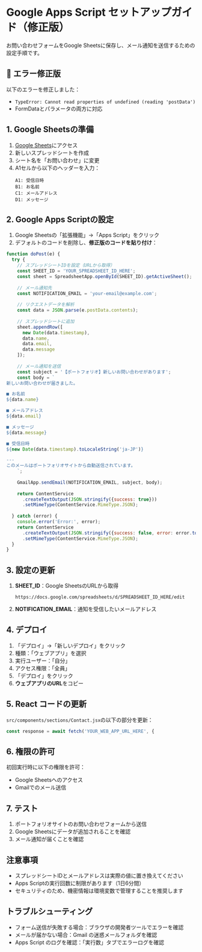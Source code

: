 # Google Apps Script セットアップガイド（修正版）

お問い合わせフォームをGoogle Sheetsに保存し、メール通知を送信するための設定手順です。

## 🚨 エラー修正版

以下のエラーを修正しました：
- `TypeError: Cannot read properties of undefined (reading 'postData')`
- FormDataとパラメータの両方に対応

## 1. Google Sheetsの準備

1. [Google Sheets](https://sheets.google.com)にアクセス
2. 新しいスプレッドシートを作成
3. シート名を「お問い合わせ」に変更
4. A1セルから以下のヘッダーを入力：
   ```
   A1: 受信日時
   B1: お名前
   C1: メールアドレス
   D1: メッセージ
   ```

## 2. Google Apps Scriptの設定

1. Google Sheetsの「拡張機能」→「Apps Script」をクリック
2. デフォルトのコードを削除し、**修正版のコードを貼り付け**：

```javascript
function doPost(e) {
  try {
    // スプレッドシートIDを設定（URLから取得）
    const SHEET_ID = 'YOUR_SPREADSHEET_ID_HERE';
    const sheet = SpreadsheetApp.openById(SHEET_ID).getActiveSheet();
    
    // メール通知先
    const NOTIFICATION_EMAIL = 'your-email@example.com';
    
    // リクエストデータを解析
    const data = JSON.parse(e.postData.contents);
    
    // スプレッドシートに追加
    sheet.appendRow([
      new Date(data.timestamp),
      data.name,
      data.email,
      data.message
    ]);
    
    // メール通知を送信
    const subject = '【ポートフォリオ】新しいお問い合わせがあります';
    const body = `
新しいお問い合わせが届きました。

■ お名前
${data.name}

■ メールアドレス
${data.email}

■ メッセージ
${data.message}

■ 受信日時
${new Date(data.timestamp).toLocaleString('ja-JP')}

---
このメールはポートフォリオサイトから自動送信されています。
    `;
    
    GmailApp.sendEmail(NOTIFICATION_EMAIL, subject, body);
    
    return ContentService
      .createTextOutput(JSON.stringify({success: true}))
      .setMimeType(ContentService.MimeType.JSON);
      
  } catch (error) {
    console.error('Error:', error);
    return ContentService
      .createTextOutput(JSON.stringify({success: false, error: error.toString()}))
      .setMimeType(ContentService.MimeType.JSON);
  }
}
```

## 3. 設定の更新

1. **SHEET_ID**：Google SheetsのURLから取得
   ```
   https://docs.google.com/spreadsheets/d/SPREADSHEET_ID_HERE/edit
   ```

2. **NOTIFICATION_EMAIL**：通知を受信したいメールアドレス

## 4. デプロイ

1. 「デプロイ」→「新しいデプロイ」をクリック
2. 種類：「ウェブアプリ」を選択
3. 実行ユーザー：「自分」
4. アクセス権限：「全員」
5. 「デプロイ」をクリック
6. **ウェブアプリのURL**をコピー

## 5. React コードの更新

`src/components/sections/Contact.jsx`の以下の部分を更新：

```javascript
const response = await fetch('YOUR_WEB_APP_URL_HERE', {
```

## 6. 権限の許可

初回実行時に以下の権限を許可：
- Google Sheetsへのアクセス
- Gmailでのメール送信

## 7. テスト

1. ポートフォリオサイトのお問い合わせフォームから送信
2. Google Sheetsにデータが追加されることを確認
3. メール通知が届くことを確認

## 注意事項

- スプレッドシートIDとメールアドレスは実際の値に置き換えてください
- Apps Scriptの実行回数に制限があります（1日6分間）
- セキュリティのため、機密情報は環境変数で管理することを推奨します

## トラブルシューティング

- フォーム送信が失敗する場合：ブラウザの開発者ツールでエラーを確認
- メールが届かない場合：Gmail の迷惑メールフォルダを確認
- Apps Script のログを確認：「実行数」タブでエラーログを確認